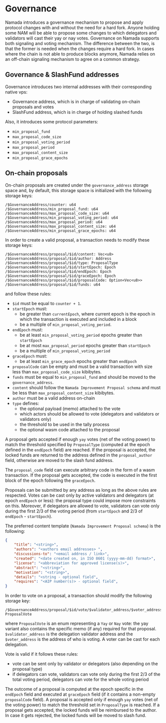 # Governance

Namada introduces a governance mechanism to propose and apply protocol changes with and without the need for a hard fork. Anyone holding some NAM will be able to propose some changes to which delegators and validators will cast their yay or nay votes. Governance on Namada supports both signaling and voting mechanism. The difference between the two, is that the former is needed when the changes require a hard fork. In cases where the chain is not able to produce blocks anymore, Namada relies on an off-chain signaling mechanism to agree on a common strategy.

## Governance & SlashFund addresses

Governance introduces two internal addresses with their corresponding native vps:

- Governance address, which is in charge of validating on-chain proposals and votes
- SlashFund address, which is in charge of holding slashed funds

Also, it introduces some protocol parameters:

- `min_proposal_fund`
- `max_proposal_code_size`
- `min_proposal_voting_period`
- `max_proposal_period`
- `max_proposal_content_size`
- `min_proposal_grace_epochs`

## On-chain proposals

On-chain proposals are created under the `governance_address` storage space and, by default, this storage space is initialized with the following storage keys:

```
/$GovernanceAddress/counter: u64
/$GovernanceAddress/min_proposal_fund: u64
/$GovernanceAddress/max_proposal_code_size: u64
/$GovernanceAddress/min_proposal_voting_period: u64
/$GovernanceAddress/max_proposal_period: u64
/$GovernanceAddress/max_proposal_content_size: u64
/$GovernanceAddress/min_proposal_grace_epochs: u64
```

In order to create a valid proposal, a transaction needs to modify these storage keys:

```
/$GovernanceAddress/proposal/$id/content: Vec<u8>
/$GovernanceAddress/proposal/$id/author: Address
/$GovernanceAddress/proposal/$id/type: ProposalType
/$GovernanceAddress/proposal/$id/startEpoch: Epoch
/$GovernanceAddress/proposal/$id/endEpoch: Epoch
/$GovernanceAddress/proposal/$id/graceEpoch: Epoch
/$GovernanceAddress/proposal/$id/proposalCode: Option<Vec<u8>>
/$GovernanceAddress/proposal/$id/funds: u64
```

and follow these rules:

- `$id` must be equal to `counter + 1`.
- `startEpoch` must:
  - be greater than `currentEpoch`, where current epoch is the epoch in which the transaction is executed and included in a block
  - be a multiple of `min_proposal_voting_period`.
- `endEpoch` must:
  - be at least `min_proposal_voting_period` epochs greater than `startEpoch`
  - be at most `max_proposal_period` epochs greater than `startEpoch`
  - be a multiple of `min_proposal_voting_period`
- `graceEpoch` must:
  - be at least `min_grace_epoch` epochs greater than `endEpoch`
- `proposalCode` can be empty and must be a valid transaction with size less than `max_proposal_code_size` kibibytes.
- `funds` must be equal to `min_proposal_fund` and should be moved to the `governance_address`.
- `content` should follow the `Namada Improvement Proposal schema` and must be less than `max_proposal_content_size` kibibytes.
- `author` must be a valid address on-chain
- `type` defines:
  - the optional payload (memo) attached to the vote
  - which actors should be allowed to vote (delegators and validators or validators only)
  - the threshold to be used in the tally process
  - the optional wasm code attached to the proposal

A proposal gets accepted if enough `yay` votes (net of the voting power) to match the threshold specified by `ProposalType` (computed at the epoch defined in the `endEpoch` field) are reached. If the proposal is accepted, the locked funds are returned to the address defined in the `proposal_author` field, otherwise are moved to the slash fund address.

The `proposal_code` field can execute arbitrary code in the form of a wasm transaction. If the proposal gets accepted, the code is executed in the first block of the epoch following the `graceEpoch`.

Proposals can be submitted by any address as long as the above rules are respected. Votes can be cast only by active validators and delegators (at epoch `endEpoch` or less): the proposal type could impose more constraints on this.
Moreover, if delegators are allowed to vote, validators can vote only during the first 2/3 of the voting period (from `startEpoch` and 2/3 of `endEpoch` - `startEpoch`).

The preferred content template (`Namada Improvement Proposal schema`) is the following:

```json
{
    "title": "<string>",
    "authors": "<authors email addresses> ",
    "discussions-to": "<email address / link>",
    "created": "<date created on, in ISO 8601 (yyyy-mm-dd) format>",
    "license": "<abbreviation for approved license(s)>",
    "abstract": "<string>",
    "motivation": "<string>",
    "details": "<string - optional field",
    "requires": "<AIP number(s)> - optional field",
}
```

In order to vote on a proposal, a transaction should modify the following storage key:

```
/$GovernanceAddress/proposal/$id/vote/$validator_address/$voter_address: ProposalVote
```

where `ProposalVote` is an enum representing a `Yay` or `Nay` vote: the yay variant also contains the specific memo (if any) required for that proposal. `$validator_address` is the delegation validator address and the `$voter_address` is the address of who is voting. A voter can be cast for each delegation.

Vote is valid if it follows these rules:

- vote can be sent only by validator or delegators (also depending on the proposal type)
- if delegators can vote, validators can vote only during the first 2/3 of the total voting period, delegators can vote for the whole voting period

The outcome of a proposal is computed at the epoch specific in the `endEpoch` field and executed at `graceEpoch` field (if it contains a non-empty `proposalCode` field).
A proposal is accepted only if enough `yay` votes (net of the voting power) to match the threshold set in `ProposalType` is reached.
If a proposal gets accepted, the locked funds will be reimbursed to the author. In case it gets rejected, the locked funds will be moved to slash fund.
